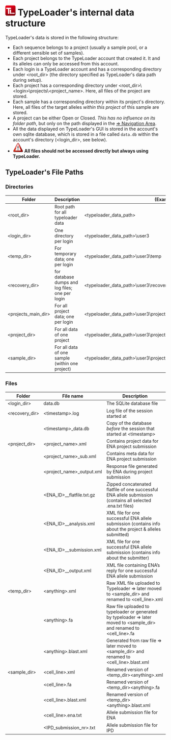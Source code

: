 # ![Icon](images/TypeLoader_32.png)  TypeLoader's internal data structure 
TypeLoader's data is stored in the following structure:

  * Each sequence belongs to a project (usually a sample pool, or a different sensible set of samples).
  * Each project belongs to the TypeLoader account that created it. It and its alleles can only be accessed from this account.
  * Each login is a TypeLoader account and has a corresponding directory under <root\_dir> (the directory specified as TypeLoader's data path during setup).
  * Each project has a corresponding directory under <root\_dir>\\<login\>\projects\\<project\_name\>. Here, all files of the project are stored.
  * Each sample has a corresponding directory within its project's directory. Here, all files of the target alleles _within this project_ of this sample are stored.
  * A project can be either Open or Closed. _This has no influence on its folder path_, but only on the path displayed in the [=> Navigation Area](navigation.md).
  * All the data displayed on TypeLoader's GUI is stored in the account's own sqlite database, which is stored in a file called ``data.db`` within the account's directory (<login_dir>, see below).
  * ![important](images/icon_important.png) **All files should not be accessed directly but always using TypeLoader.**

##  TypeLoader's File Paths 
###  Directories 
| Folder              | Description                         |(Example) Path |
| --- | --- | --- |
|<root\_dir>           | Root path for all typeloader data   | <typeloader_data_path> | 
|<login\_dir>          | One directory per login             | <typeloader_data_path>\user3 | 
|<temp\_dir>           | For temporary data; one per login   | <typeloader_data_path>\user3\temp | 
|<recovery\_dir>       | for database dumps and log files; one per login | <typeloader_data_path>\user3\recovery | 
|<projects\_main\_dir>  | For all project data; one per login | <typeloader_data_path>\user3\projects | 
|<project\_dir>	      | For all data of one project	    | <typeloader_data_path>\user3\projects\20180328\_BSC\_mixed\_PB3  | 
|<sample\_dir>	      | For all data of one sample (within one project) | <typeloader_data_path>\user3\projects\20180328\_BSC\_mixed\_PB3\ID10354371 | 

###  Files 

| Folder       | File name                           | Description |
| --- | --- | --- |
|<login\_dir>   | data.db                              | The SQLite database file | 
|<recovery\_dir> | \<timestamp>.log                     | Log file of the session started at <timestamp> |
| | \<timestamp>\_data.db                  | Copy of the database _before_ the session that started at \<timestamp> |
|<project\_dir> | <project\_name>.xml                   | Contains project data for ENA project submission | 
| | <project\_name>\_sub.xml               | Contains meta data for ENA project submission | 
| | <project\_name>\_output.xml            | Response file generated by ENA during project submission | 
| | <ENA\_ID>\_<timestamp>\_flatfile.txt.gz | Zipped concatenated flatfile of one successful ENA allele submission (contains all selected <cell-line>.ena.txt files) | 
| | <ENA\_ID>\_<timestamp>\_analysis.xml    | XML file for one successful ENA allele submission (contains info about the project & alleles submitted) | 
| | <ENA\_ID>\_<timestamp>\_submission.xml  | XML file for one successful ENA allele submission (contains info about the submitter) | 
| | <ENA\_ID>\_<timestamp>\_output.xml      | XML file containing ENA’s reply for one successful ENA allele submission | 
|<temp\_dir>    | \<anything>.xml                       | Raw XML file uploaded to Typeloader => later moved to <sample\_dir> and renamed to <cell\_line>.xml | 
| | \<anything>.fa                        | Raw file uploaded to typeloader or generated by typeloader => later moved to <sample\_dir> and renamed to <cell\_line>.fa | 
| | \<anything>.blast.xml                 | Generated from raw file => later moved to <sample\_dir> and renamed to <cell\_line>.blast.xml | 
|<sample\_dir>  | <cell\_line>.xml                       | Renamed version of <temp\_dir>\<anything>.xml | 
| | <cell\_line>.fa                        | Renamed version of <temp\_dir>\<anything>.fa | 
| | <cell\_line>.blast.xml                 | Renamed version of <temp\_dir>\<anything>.blast.xml | 
| | <cell\_line>.ena.txt                   | Allele submission file for ENA | 
| | <IPD\_submission\_nr>.txt               | Allele submission file for IPD | 
